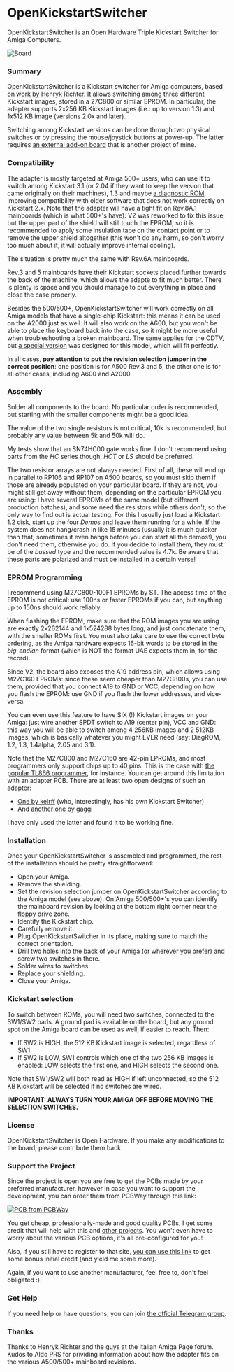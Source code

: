 # OpenKickstartSwitcher
OpenKickstartSwitcher is an Open Hardware Triple Kickstart Switcher for Amiga Computers.

![Board](https://raw.githubusercontent.com/SukkoPera/OpenKickstartSwitcher/master/doc/render-top.png)

### Summary
OpenKickstartSwitcher is a Kickstart switcher for Amiga computers, based on [work by Henryk Richter](http://bax.comlab.uni-rostock.de/en/hardware/amiga500/kickstart-eprom/). It allows switching among three different Kickstart images, stored in a 27C800 or similar EPROM. In particular, the adapter supports 2x256 KB Kickstart images (i.e.: up to version 1.3) and 1x512 KB image (versions 2.0x and later).

Switching among Kickstart versions can be done through two physical switches or by pressing the mouse/joystick buttons at power-up. The latter requires [an external add-on board](https://github.com/SukkoPera/OpenAmigaMouseTrigger) that is another project of mine.

### Compatibility
The adapter is mostly targeted at Amiga 500+ users, who can use it to switch among Kickstart 3.1 (or 2.04 if they want to keep the version that came originally on their machines), 1.3 and maybe [a diagnostic ROM](http://www.diagrom.com), improving compatibility with older software that does not work correctly on Kickstart 2.x. Note that the adapter will have a tight fit on Rev.8A.1 mainboards (which is what 500+'s have): V2 was reworked to fix this issue, but the upper part of the shield will still touch the EPROM, so it is recommended to apply some insulation tape on the contact point or to remove the upper shield altogether (this won't do any harm, so don't worry too much about it, it will actually improve internal cooling).

The situation is pretty much the same with Rev.6A mainboards.

Rev.3 and 5 mainboards have their Kickstart sockets placed further towards the back of the machine, which allows the adapte to fit much better. There is plenty is space and you should manage to put everything in place and close the case properly. 

Besides the 500/500+, OpenKickstartSwitcher will work correctly on all Amiga models that have a single-chip Kickstart: this means it can be used on the A2000 just as well. It will also work on the A600, but you won't be able to place the keyboard back into the case, so it might be more useful when troubleshooting a broken mainboard. The same applies for the CDTV, but [a special version](https://github.com/SukkoPera/OpenKickstartSwitcherCDTV) was designed for this model, which will fit perfectly.

In all cases, **pay attention to put the revision selection jumper in the correct position**: one position is for A500 Rev.3 and 5, the other one is for all other cases, including A600 and A2000.

### Assembly
Solder all components to the board. No particular order is recommended, but starting with the smaller components might be a good idea.

The value of the two single resistors is not critical, 10k is recommended, but probably any value between 5k and 50k will do.

My tests show that an SN74HC00 gate works fine. I don't recommend using parts from the *HC* series though, *HCT* or *LS* should be preferred.

The two resistor arrays are not always needed. First of all, these will end up in parallel to RP106 and RP107 on A500 boards, so you must skip them if those are already populated on your particular board. If they are not, you might still get away without them, depending on the particular EPROM you are using: I have several EPROMs of the same model (but different production batches), and some need the resistors while others don't, so the only way to find out is actual testing. For this I usually just load a Kickstart 1.2 disk, start up the four *Demos* and leave them running for a while. If the system does not hang/crash in like 15 minutes (usually it is much quicker than that, sometimes it even hangs before you can start all the demos!), you don't need them, otherwise you do. If you decide to install them, they must be of the *bussed* type and the recommended value is 4.7k. Be aware that these parts are polarized and must be installed in a certain verse!

### EPROM Programming
I recommend using M27C800-100F1 EPROMs by ST. The access time of the EPROM is not critical: use 100ns or faster EPROMs if you can, but anything up to 150ns should work reliably.

When flashing the EPROM, make sure that the ROM images you are using are exactly 2x262144 and 1x524288 bytes long, and just concatenate them, with the smaller ROMs first. You must also take care to use the correct byte ordering, as the Amiga hardware expects 16-bit words to be stored in the *big-endian* format (which is NOT the format UAE expects them in, for the record).

Since V2, the board also exposes the A19 address pin, which allows using M27C160 EPROMs: since these seem cheaper than M27C800s, you can use them, provided that you connect A19 to GND or VCC, depending on how you flash the EPROM: use GND if you flash the lower addresses, and vice-versa.

You can even use this feature to have SIX (!) Kickstart images on your Amiga: just wire another SPDT switch to A19 (center pin), VCC and GND: this way you will be able to switch among 4 256KB images and 2 512KB images, which is basically whatever you might EVER need (say: DiagROM, 1.2, 1.3, 1.4alpha, 2.05 and 3.1).

Note that the M27C800 and M27C160 are 42-pin EPROMs, and most programmers only support chips up to 40 pins. This is the case with [the popular TL866 programmer](http://autoelectric.cn/EN/TL866_main.html), for instance. You can get around this limitation with an adapter PCB. There are at least two open designs of such an adapter:
* [One by keirff](https://github.com/keirf/PCB-Projects) (who, interestingly, has his own Kickstart Switcher)
* [And another one by gaggi](https://github.com/gaggi/27c160-tl866-adapter)

I have only used the latter and found it to be working fine.

### Installation
Once your OpenKickstartSwitcher is assembled and programmed, the rest of the installation should be pretty straightforward:
* Open your Amiga.
* Remove the shielding.
* Set the revision selection jumper on OpenKickstartSwitcher according to the Amiga model (see above). On Amiga 500/500+'s you can identify the mainboard revision by looking at the bottom right corner near the floppy drive zone.
* Identify the Kickstart chip.
* Carefully remove it.
* Plug OpenKickstartSwitcher in its place, making sure to match the correct orientation.
* Drill two holes into the back of your Amiga (or wherever you prefer) and screw two switches in there.
* Solder wires to switches.
* Replace your shielding.
* Close your Amiga.

### Kickstart selection
To switch between ROMs, you will need two switches, connected to the SW1/SW2 pads. A ground pad is available on the board, but any ground spot on the Amiga board can be used as well, if easier to reach. Then:

* If SW2 is HIGH, the 512 KB Kickstart image is selected, regardless of SW1.
* If SW2 is LOW, SW1 controls which one of the two 256 KB images is enabled: LOW selects the first one, and HIGH selects the second one.

Note that SW1/SW2 will both read as HIGH if left unconnected, so the 512 KB Kickstart will be selected if no switches are wired.

**IMPORTANT: ALWAYS TURN YOUR AMIGA OFF BEFORE MOVING THE SELECTION SWITCHES.**

### License
OpenKickstartSwitcher is Open Hardware. If you make any modifications to the board, please contribute them back.

### Support the Project
Since the project is open you are free to get the PCBs made by your preferred manufacturer, however in case you want to support the development, you can order them from PCBWay through this link:

[![PCB from PCBWay](https://www.pcbway.com/project/img/images/frompcbway.png)](https://www.pcbway.com/project/shareproject/OpenKickstartSwitcher_V2.html)

You get cheap, professionally-made and good quality PCBs, I get some credit that will help with this and [other projects](https://www.pcbway.com/project/member/shareproject/?bmbid=41100). You won't even have to worry about the various PCB options, it's all pre-configured for you!

Also, if you still have to register to that site, [you can use this link](https://www.pcbway.com/setinvite.aspx?inviteid=41100) to get some bonus initial credit (and yield me some more).

Again, if you want to use another manufacturer, feel free to, don't feel obligated :).

### Get Help
If you need help or have questions, you can join [the official Telegram group](https://t.me/joinchat/HUHdWBC9J9JnYIrvTYfZmg).

### Thanks
Thanks to Henryk Richter and the guys at the Italian Amiga Page forum.
Kudos to Aldo PRS for prividing information about how the adapter fits on the various A500/500+ mainboard revisions.

